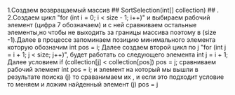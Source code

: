 1.Создаем возвращаемый массив  ## SortSelection(int[] collection) ## .
2.Создаем цикл "for (int i = 0; i < size - 1; i++)" и выбираем рабочий элемент (цифра 7 обозначаем) и с ней сравниваем остальные элементы,но чтобы не выходить за границы массива поэтому в (size -1).Далее в процессе запоминаем позицию минимального элемента которую обозначим int pos = i;
Далее создаем второй цикл по j "for (int j = i + 1; j < size; j++)", будет работать со следующего элемента int j = i + 1;
Далее условием if (collection[j] < collection[pos]) pos = j; сравниваем рабочий элемент int pos = i; и элемент на который мы вышли в результате поиска (j) то сраванимаем их , и если это подходит условие то меняем и ложим найденный элемент (j)   pos = j